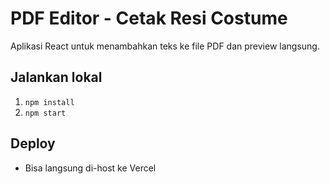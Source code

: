 # PDF Editor - Cetak Resi Costume

Aplikasi React untuk menambahkan teks ke file PDF dan preview langsung.

## Jalankan lokal
1. `npm install`
2. `npm start`

## Deploy
- Bisa langsung di-host ke Vercel